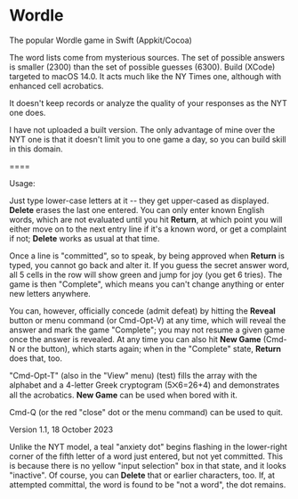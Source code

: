 # Wordle
The popular Wordle game in Swift (Appkit/Cocoa)

The word lists come from mysterious sources.  The set of possible answers is smaller (2300) than the set of possible guesses (6300).
Build (XCode) targeted to macOS 14.0.  It acts much like the NY Times one, although with enhanced cell acrobatics. 

It doesn't keep records or analyze the quality of your responses as the NYT one does.

I have not uploaded a built version.   The only advantage of mine over the NYT one is that it doesn't limit you to one game a day, so you can build skill in this domain.

====

Usage:

Just type lower-case letters at it -- they get upper-cased as displayed. **Delete** erases the last one entered.  You can only enter known English words, which are not evaluated until you hit **Return**, at which point you will either move on to the next entry line if it's a known word, or get a complaint if not; **Delete** works as usual at that time.

Once a line is "committed", so to speak, by being approved when **Return** is typed, you cannot go back and alter it.
If you guess the secret answer word, all 5 cells in the row will show green and jump for joy (you get 6 tries).  The game is then "Complete", which means you can't change anything or enter new letters anywhere.

You can, however, officially concede (admit defeat) by hitting the **Reveal** button or menu command (or Cmd-Opt-V) at any time, which will reveal the answer and mark the game "Complete"; you may not resume a given game once the answer is revealed. At any time you can also hit **New Game** (Cmd-N or the button), which starts again;  when in the "Complete" state, **Return** does that, too.

"Cmd-Opt-T" (also in the "View" menu) (test) fills the array with the alphabet and a 4-letter Greek cryptogram (5⨉6=26+4) and demonstrates all the acrobatics. **New Game** can be used when bored with it.

Cmd-Q (or the red "close" dot or the menu command) can be used to quit.

Version 1.1, 18 October 2023

Unlike the NYT model, a teal "anxiety dot" begins flashing in the lower-right corner of the fifth letter of a word just entered, but not yet committed.  This is because there is no yellow "input selection" box in that state, and it looks "inactive".  Of course, you can **Delete** that or earlier characters, too. If, at attempted committal, the word is found to be "not a word", the dot remains.
